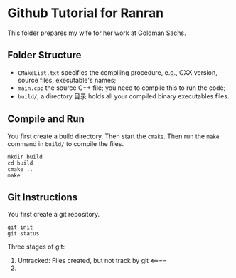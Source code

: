 # Github Tutorial for Ranran

This folder prepares my wife for her work at Goldman Sachs.

## Folder Structure

- `CMakeList.txt` specifies the compiling procedure, e.g., CXX version, source files, executable's names;
- `main.cpp` the source C++ file; you need to compile this to run the code;
- `build/`, a directory 目录 holds all your compiled binary executables files.

## Compile and Run

You first create a build directory. Then start the `cmake`. Then run the `make` command in `build/` to compile the files.
```
mkdir build
cd build
cmake ..
make
```

## Git Instructions

You first create a git repository.
```
git init 
git status
```

Three stages of git:
1. Untracked: Files created, but not track by git <====
2. 